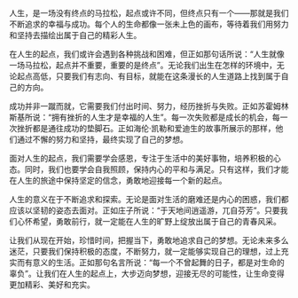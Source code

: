 
人生，是一场没有终点的马拉松，起点或许不同，但终点只有一个——那就是我们不断追求的幸福与成功。每个人的生命都像一张未上色的画布，等待着我们用努力和坚持去描绘出属于自己的精彩人生。

在人生的起点，我们或许会遇到各种挑战和困难，但正如那句话所说：“人生就像一场马拉松，起点并不重要，重要的是终点”。无论我们出生在怎样的环境中，无论起点高低，只要我们有志向、有目标，就能在这条漫长的人生道路上找到属于自己的方向。

成功并非一蹴而就，它需要我们付出时间、努力，经历挫折与失败。正如苏霍姆林斯基所说：“拥有挫折的人生才是幸福的人生”。每一次失败都是成长的机会，每一次挫折都是通往成功的垫脚石。正如海伦·凯勒和爱迪生的故事所展示的那样，他们通过不懈的努力和坚持，最终实现了自己的梦想。

面对人生的起点，我们需要学会感恩，专注于生活中的美好事物，培养积极的心态。同时，我们也要学会自我照顾，保持内心的平和与满足。只有这样，我们才能在人生的旅途中保持坚定的信念，勇敢地迎接每一个新的起点。

人生的意义在于不断追求和探索。无论是面对生活的磨难还是内心的困惑，我们都应该以坚韧的姿态去面对。正如庄子所说：“于天地间逍遥游，兀自芬芳”。只要我们心怀希望，勇敢前行，就一定能在人生的旷野上绽放出属于自己的青春风采。

让我们从现在开始，珍惜时间，把握当下，勇敢地追求自己的梦想。无论未来多么迷茫，只要我们保持积极的态度，不断努力，就一定能够实现自己的理想，过上充实而有意义的生活。正如那句名言所说：“每一个不曾起舞的日子，都是对生命的辜负”。让我们在人生的起点上，大步迈向梦想，迎接无尽的可能性，让生命变得更加精彩、美好和充实。
